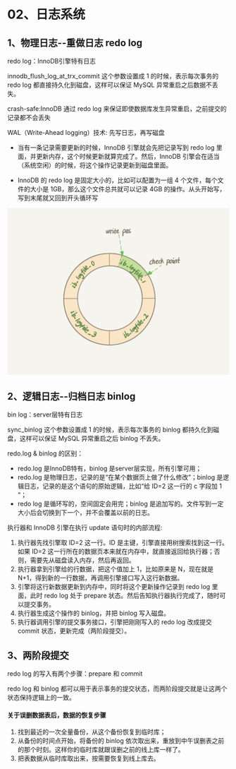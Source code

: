 # 02、日志系统

## 1、物理日志--重做日志 redo log

redo log：InnoDB引擎特有日志

innodb_flush_log_at_trx_commit 这个参数设置成 1 的时候，表示每次事务的 redo log 都直接持久化到磁盘，这样可以保证 MySQL 异常重启之后数据不丢失。

crash-safe:InnoDB 通过 redo log 来保证即使数据库发生异常重启，之前提交的记录都不会丢失

WAL（Write-Ahead logging）技术: 先写日志，再写磁盘

- 当有一条记录需要更新的时候，InnoDB 引擎就会先把记录写到 redo log 里面，并更新内存，这个时候更新就算完成了。然后，InnoDB 引擎会在适当（系统空闲）的时候，将这个操作记录更新到磁盘里面。

- InnoDB 的 redo log 是固定大小的，比如可以配置为一组 4 个文件，每个文件的大小是 1GB，那么这个文件总共就可以记录 4GB 的操作。从头开始写，写到末尾就又回到开头循环写

![ redo log ](https://github.com/chris486/GeekTime_MYSQL/blob/master/pic/02_1.png)

## 2、逻辑日志--归档日志 binlog

bin log：server层特有日志

sync_binlog 这个参数设置成 1 的时候，表示每次事务的 binlog 都持久化到磁盘，这样可以保证 MySQL 异常重启之后 binlog 不丢失。

redo.log & binlog 的区别：
* redo.log 是InnoDB特有，binlog 是server层实现，所有引擎可用；
* redo.log 是物理日志，记录的是“在某个数据页上做了什么修改”；binlog 是逻辑日志，记录的是这个语句的原始逻辑，比如“给 ID=2 这一行的 c 字段加 1 ”；
* redo log 是循环写的，空间固定会用完；binlog 是追加写的。文件写到一定大小后会切换到下一个，并不会覆盖以前的日志。

执行器和 InnoDB 引擎在执行 update 语句时的内部流程:
1. 执行器先找引擎取 ID=2 这一行。ID 是主键，引擎直接用树搜索找到这一行。如果 ID=2 这一行所在的数据页本来就在内存中，就直接返回给执行器；否则，需要先从磁盘读入内存，然后再返回。 
2. 执行器拿到引擎给的行数据，把这个值加上 1，比如原来是 N，现在就是 N+1，得到新的一行数据，再调用引擎接口写入这行新数据。 
3. 引擎将这行新数据更新到内存中，同时将这个更新操作记录到 redo log 里面，此时 redo log 处于 prepare 状态。然后告知执行器执行完成了，随时可以提交事务。 
4. 执行器生成这个操作的 binlog，并把 binlog 写入磁盘。 
5. 执行器调用引擎的提交事务接口，引擎把刚刚写入的 redo log 改成提交 commit 状态，更新完成（两阶段提交）。

## 3、两阶段提交

redo log 的写入有两个步骤：prepare 和 commit

redo log 和 binlog 都可以用于表示事务的提交状态，而两阶段提交就是让这两个状态保持逻辑上的一致。

#### 关于误删数据表后，数据的恢复步骤

1. 找到最近的一次全量备份，从这个备份恢复到临时库；
2. 从备份的时间点开始，将备份的 binlog 依次取出来，重放到中午误删表之前的那个时刻。这样你的临时库就跟误删之前的线上库一样了。
3. 把表数据从临时库取出来，按需要恢复到线上库去。